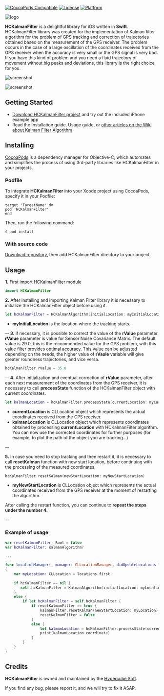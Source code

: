[![CocoaPods Compatible](https://img.shields.io/cocoapods/v/HCKalmanFilter.svg)](http://cocoapods.org/pods/HCKalmanFilter)
[![License](https://img.shields.io/cocoapods/l/HCKalmanFilter.svg?style=flat)](http://cocoapods.org/pods/HCKalmanFilter)
[![Platform](https://img.shields.io/cocoapods/p/HCKalmanFilter.svg?style=flat)](http://cocoapods.org/pods/HCKalmanFilter)

![logo](https://github.com/Hypercubesoft/HCKalmanFilter/blob/masterImages/HCKalmanFilterLogo.png)

**HCKalmanFilter** is a delightful library for iOS written in **Swift**. HCKalmanFilter library was created for the implementation of Kalman filter algorithm for the problem of GPS tracking and correction of trajectories obtained based on the measurement of the GPS receiver. The problem occurs in the case of a large oscillation of the coordinates received from the GPS receiver when the accuracy is very small or the GPS signal is very bad. If you have this kind of problem and you need a fluid trajectory of movement without big peaks and deviations, this library is the right choice for you.

![screenshot](https://github.com/Hypercubesoft/HCKalmanFilter/blob/master/Images/Screenshots/HCKalmanFilterSC1.png)

![screenshot](https://github.com/Hypercubesoft/HCKalmanFilter/blob/master/Images/Screenshots/HCKalmanFilterSC2.png)


## Getting Started

* [Download HCKalmanFilter project]() and try out the included iPhone example app
* Read the Installation guide, Usage guide, or [other articles on the Wiki about Kalman Filter Algorithm](https://en.wikipedia.org/wiki/Kalman_filter)

## Installing

[CocoaPods](https://cocoapods.org/) is a dependency manager for Objective-C, which automates and simplifies the process of using 3rd-party libraries like HCKalmanFilter in your projects.

### Podfile

To integrate **HCKalmanFilter** into your Xcode project using CocoaPods, specify it in your Podfile:

```
target 'TargetName' do
pod 'HCKalmanFilter'
end
```

Then, run the following command:

```
$ pod install
```

### With source code

[Download repository](), then add HCKalmanFilter directory to your project.


## Usage
**1.** First import HCKalmanFilter module

```swift
import HCKalmanFilter
```

**2.** After installing and importing Kalman Filter library it is necessary to initialize the HCKalmanFilter object before using it.

```swift
let hcKalmanFilter = HCKalmanAlgorithm(initialLocation: myInitialLocation)
```
* **myInitialLocation** is the location where the tracking starts.

--
**3.** if necessary, it is possible to correct the value of the **rValue** parameter. **rValue** parameter is value for Sensor Noise Covariance Matrix. The default value is 29.0, this is the recommended value for the GPS problem, with this value filter provides optimal accuracy. This value can be adjusted depending on the needs, the higher value of **rVaule** variable will give greater roundness trajectories, and vice versa.

```swift
hcKalmanFilter.rValue = 35.0
```
--
**4.** After initialization and eventual correction of **rValue** parameter, after each next measurement of the coordinates from the GPS receiver, it is necessary to call **processState** function of the HCKalmanFilter object with current coordinates.

```swift
let kalmanLocation = hcKalmanFilter.processState(currentLocation: myCurrentLocation)
```
* **currentLocation** is CLLocation object which represents the actual coordinates received from the GPS receiver.
* **kalmanLocation** is CLLocation object which represents coordinates obtained by processing **currentLocation** with HCKalmanFilter algorithm. You can now use the corrected coordinates for further purposes (for example, to plot the path of the object you are tracking...)

-- 

**5.** In case you need to stop tracking and then restart it, it is necessary to call **resetKalman** function with new start location, before continuing with the processing of the measured coordinates.

```swift
hcKalmanFilter.resetKalman(newStartLocation: myNewStartLocation)
```

* **myNewStartLocation** is CLLocation object which represents the actual coordinates received from the GPS receiver at the moment of restarting the algorithm.

After calling the restart function, you can continue to **repeat the steps under the number 4**.

--
### Example of usage

```swift
var resetKalmanFilter: Bool = false
var hcKalmanFilter: KalmanAlgorithm?

...

func locationManager(_ manager: CLLocationManager, didUpdateLocations locations: [CLLocation])
{
    var myLocation: CLLocation = locations.first!
    
    if hcKalmanFilter == nil {
       self.hcKalmanFilter = KalmanAlgorithm(initialLocation: myLocation)
    }
    else {
        if let hcKalmanFilter = self.hcKalmanFilter {
            if resetKalmanFilter == true {
                kalmanFilter.resetKalman(newStartLocation: myLocation)
                resetKalmanFilter = false
            }
            else {
                let kalmanLocation = hcKalmanFilter.processState(currentLocation: myLocation)
                print(kalmanLocation.coordinate)
            }
        }
    }
}

```

## Credits

**HCKalmanFilter** is owned and maintained by the [Hypercube Soft](http://hypercubesoft.com/).

If you find any bug, please report it, and we will try to fix it ASAP.
